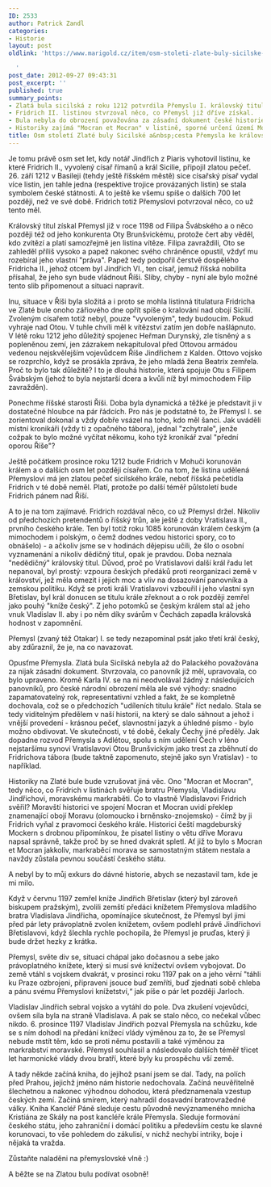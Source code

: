 ```yaml
---
ID: 2533
author: Patrick Zandl
categories:
- Historie
layout: post
oldlink: 'https://www.marigold.cz/item/osm-stoleti-zlate-buly-sicilske-a-cesta-premysla-ke-kralovske-korune

  '
post_date: 2012-09-27 09:43:31
post_excerpt: ''
published: true
summary_points:
- Zlatá bula sicilská z roku 1212 potvrdila Přemyslu I. královský titul.
- Fridrich II. listinou stvrzoval něco, co Přemysl již dříve získal.
- Bula nebyla do obrození považována za zásadní dokument české historie.
- Historiky zajímá "Mocran et Mocran" v listině, sporné určení území Moravy.
title: Osm století Zlaté buly Sicilské a&nbsp;cesta Přemysla ke královské koruně
---
```


<p> Je tomu právě osm set let, kdy notář Jindřich z Piaris vyhotovil listinu, ke které Fridrich II., vyvolený císař římanů a král Sicilie, připojil zlatou pečeť. 26. září 1212 v Basileji (tehdy ještě říšském městě) sice císařský písař vydal více listin, jen tahle jedna (respektive trojice provázaných listin) se stala symbolem české státnosti. A to ještě ke všemu spíše o dalších 700 let později, než ve své době. Fridrich totiž Přemyslovi potvrzoval něco, co už tento měl.</p>


<p>Královský titul získal Přemysl již v roce 1198 od Filipa Švábského a o něco později též od jeho konkurenta Oty Brunšvickému, protože čert aby věděl, kdo zvítězí a platí samozřejmě jen listina vítěze. Filipa zavraždili, Oto se zahleděl příliš vysoko a papež nakonec svého chráněnce opustil, vždyť mu rozebíral jeho vlastní "práva". Papež tedy podpořil čerstvě dospělého Fridricha II., jehož otcem byl Jindřich VI., ten císař, jemuž říšská nobilita přísahal, že jeho syn bude vládnout Říši. Sliby, chyby - nyní ale bylo možné tento slib připomenout a situaci napravit. </p>


<p>Inu, situace v Říši byla složitá a i proto se mohla listinná titulatura Fridricha ve Zlaté bule onoho zářiového dne opřít spíše o kralování nad obojí Sicilií. Zvoleným císařem totiž nebyl, pouze "vyvoleným", tedy budoucím. Pokud vyhraje nad Otou. V tuhle chvíli měl k vítězství zatím jen dobře našlápnuto. V létě roku 1212 jeho důležitý spojenec Heřman Durynský, zle tísněný a s popleněnou zemí, jen zázrakem nekapituloval před Ottovou armádou vedenou nejskvělejším vojevůdcem Říše Jindřichem z Kalden. Ottovo vojsko se rozprchlo, když se prosákla zpráva, že jeho mladá žena Beatrix zemřela. Proč to bylo tak důležité? I to je dlouhá historie, která spojuje Otu s Filipem Švábským (jehož to byla nejstarší dcera a kvůli níž byl mimochodem Filip zavražděn).    </p>


<p>Ponechme říšské starosti Říši. Doba byla dynamická a těžké je představit ji v dostatečné hloubce na pár řádcích. Pro nás je podstatné to, že Přemysl I. se zorientoval dokonal a vždy dobře vsázel na toho, kdo měl šanci. Jak uváděli místní kronikáři (vždy ti z opačného tábora), jednal "zchytrale", jenže cožpak to bylo možné vyčítat někomu, koho týž kronikář zval "přední oporou Říše"?  </p>


<p>Ještě počátkem prosince roku 1212 bude Fridrich v Mohuči korunován králem a o dalších osm let později císařem. Co na tom, že listina udělená Přemyslovi má jen zlatou pečeť sicilského krále, neboť říšská pečetidla Fridrich v té době neměl. Platí, protože po další téměř půlstoletí bude Fridrich pánem nad Říší. </p>


<p>A to je na tom zajímavé. Fridrich rozdával něco, co už Přemysl držel. Nikoliv od předchozích pretendentů o říšský trůn, ale ještě z doby Vratislava II., prvního českého krále. Ten byl totiž roku 1085 korunován králem českým (a mimochodem i polským, o čemž dodnes vedou historici spory, co to obnášelo) - a ačkoliv jsme se v hodinách dějepisu učili, že šlo o osobní vyznamenání a nikoliv dědičný titul, opak je pravdou. Doba neznala "nedědičný" královský titul. Důvod, proč po Vratislavovi další král řadu let nepanoval, byl prostý: vzpoura českých předáků proti reorganizaci země v království, jež měla omezit i jejich moc a vliv na dosazování panovníka a zemskou politiku. Když se proti králi Vratislavovi vzbouřil i jeho vlastní syn Břetislav, byl král donucen se titulu krále zřeknout a o rok později zemřel jako pouhý "kníže český". Z jeho potomků se českým králem stal až jeho vnuk Vladislav II. aby i po něm díky svárům v Čechách zapadla královská hodnost v zapomnění. </p>


<p>Přemysl (zvaný též Otakar) I. se tedy nezapomínal psát jako třetí král český, aby zdůraznil, že je, na co navazovat. </p>


<p>Opusťme Přemysla. Zlatá bula Sicilská nebyla až do Palackého považována za nijak zásadní dokument. Stvrzovala, co panovník již měl, upravovala, co bylo upraveno. Kromě Karla IV. se na ni neodvolával žádný z následujících panovníků, pro české národní obrození měla ale své výhody: snadno zapamatovatelný rok, representativní vzhled a fakt, že se kompletně dochovala, což se o předchozích "udíleních titulu krále" říct nedalo. Stala se tedy viditelným předělem v naší historii, na který se dalo sáhnout a jehož i vnější provedení - krásnou pečeť, slavnostní jazyk a úhledné písmo - bylo možno obdivovat. Ve skutečnosti, v té době, čekaly Čechy jiné předěly. Jak dopadne rozvod Přemysla s Adlétou, spolu  s ním udělení Čech v léno nejstaršímu synovi Vratislavovi Otou Brunšvickým jako trest za zběhnutí do Fridrichova tábora (bude taktně zapomenuto, stejně jako syn Vratislav) - to například. </p>


<p>Historiky na Zlaté bule bude vzrušovat jiná věc. Ono "Mocran et Mocran", tedy něco, co Fridrich v listinách svěřuje bratru Přemysla, Vladislavu Jindřichovi, moravskému markraběti. Co to vlastně Vladislavovi Fridrich svěřil? Moravští historici ve spojení Mocran et Mocran uvidí překlep znamenající obojí Moravu (olomoucko i brněnsko-znojemsko) - čímž by ji Fridrich vyňal z pravomoci českého krále. Historici čeští magdeburský Mockern s drobnou připomínkou, že pisatel listiny o větu dříve Moravu napsal správně, takže proč by se hned dvakrát spletl. Ať již to bylo s Mocran et Mocran jakkoliv, markraběcí morava se samostatným státem nestala a navždy zůstala pevnou součástí českého státu. </p>


<p>A nebyl by to můj exkurs do dávné historie, abych se nezastavil tam, kde je mi milo. </p>


<p>Když v červnu 1197 zemřel kníže Jindřich Břetislav (který byl zároveň biskupem pražským), zvolili zemští předáci knížetem Přemyslova mladšího bratra Vladislava Jindřicha, opomínajíce skutečnost, že Přemysl byl jimi před pár lety právoplatně zvolen knížetem, ovšem podlehl právě Jindřichovi Břetislavovi, když šlechla rychle pochopila, že Přemysl je pruďas, který ji bude držet hezky z krátka. </p>


<p>Přemysl, světe div se, situaci chápal jako dočasnou a sebe jako právoplatného knížete, který si musí své knížectví ovšem vybojovat. Do země vtáhl s vojskem dvakrát, v prosinci roku 1197 pak on a jeho věrní "táhli ku Praze ozbrojeni, připraveni jsouce buď zemříti, buď zjednati sobě chleba a pánu svému Přemyslovi knížetství,“ jak píše o pár let později Jarloch.</p>


<p>Vladislav Jindřich sebral vojsko a vytáhl do pole. Dva zkušení vojevůdci, ovšem síla byla na straně Vladislava. A pak se stalo něco, co nečekal vůbec nikdo. 6. prosince 1197 Vladislav Jindřich pozval Přemysla na schůzku, kde se s ním dohodl na předání knížecí vlády výměnou za to, že se Přemysl nebude mstít těm, kdo se proti němu postavili a také výměnou za markrabství moravské. Přemysl souhlasil a následovalo dalších téměř třicet let harmonické vlády dvou bratří, které byly ku prospěchu vší země. </p>


<p>A tady někde začíná kniha, do jejíhož psaní jsem se dal. Tady, na polích před Prahou, jejichž jméno nám historie nedochovala. Začíná neuvěřitelně šlechetnou a nakonec výhodnou dohodou, která předznamenala vzestup českých zemí. Začíná smírem, který nahradil dosavadní bratrovražedné války. Kniha Kancléř Páně sleduje cestu původně nevýznameného mnicha Kristiána ze Skály na post kancléře krále Přemysla. Sleduje formování českého státu, jeho zahraniční i domácí politiku a především cestu ke slavné korunovaci, to vše pohledem do zákulisí, v nichž nechybí intriky, boje i nějaká ta vražda.  </p>


<p>Zůstaňte naladěni na přemyslovské vlně :)</p>


<p>A běžte se na Zlatou bulu podívat osobně!</p>